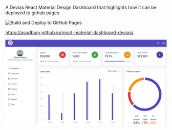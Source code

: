 A Devias React Material Design Dashboard that highlights how it can be deployed to github pages

![Build and Deploy to GitHub Pages](https://github.com/asudbury/react-material-dashboard-devias/workflows/Build%20and%20Deploy%20to%20GitHub%20Pages/badge.svg)

https://asudbury.github.io/react-material-dashboard-devias/

![Alt text](/src/assets/img/screen-shot.PNG?raw=true)